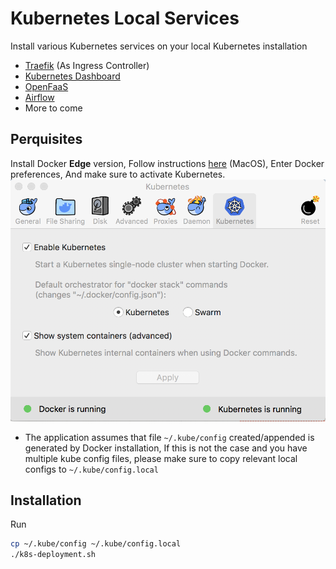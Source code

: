 Kubernetes Local Services
=========================

Install various Kubernetes services on your local Kubernetes installation 

- [Traefik](https://traefik.io/) (As Ingress Controller)
- [Kubernetes Dashboard](https://kubernetes.io/docs/tasks/access-application-cluster/web-ui-dashboard/)
- [OpenFaaS](https://www.openfaas.com/)
- [Airflow](https://airflow.apache.org/)
- More to come

Perquisites
-----------

Install Docker **Edge** version,
Follow instructions [here](https://store.docker.com/editions/community/docker-ce-desktop-mac) (MacOS), 
Enter Docker preferences, And make sure to activate Kubernetes.
![](docs/docker_kubernetes.png)

* The application assumes that file `~/.kube/config` created/appended is generated by Docker installation,
  If this is not the case and you have multiple kube config files,
  please make sure to copy relevant local configs to `~/.kube/config.local`

Installation
------------

Run
```bash
cp ~/.kube/config ~/.kube/config.local
./k8s-deployment.sh
```
